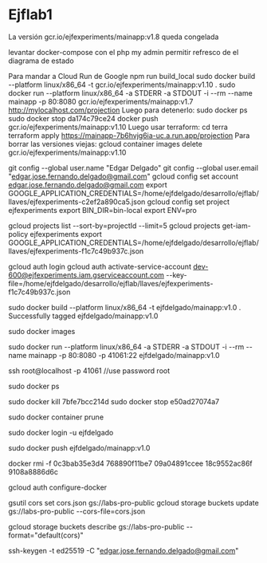 # Ejflab1

La versión gcr.io/ejfexperiments/mainapp:v1.8 queda congelada

levantar docker-compose con el php my admin
permitir refresco de el diagrama de estado

Para mandar a Cloud Run de Google
npm run build_local
sudo docker build --platform linux/x86_64 -t gcr.io/ejfexperiments/mainapp:v1.10 .
    sudo docker run --platform linux/x86_64 -a STDERR -a STDOUT -i --rm --name mainapp -p 80:8080 gcr.io/ejfexperiments/mainapp:v1.7
    http://mylocalhost.com/projection
    Luego para detenerlo:
    sudo docker ps
    sudo docker stop da174c79ce24
docker push gcr.io/ejfexperiments/mainapp:v1.10
Luego usar terraform:
cd terra
terraform apply
https://mainapp-7b6hvjg6ia-uc.a.run.app/projection
Para borrar las versiones viejas:
gcloud container images delete gcr.io/ejfexperiments/mainapp:v1.10

git config --global user.name "Edgar Delgado"
git config --global user.email "edgar.jose.fernando.delgado@gmail.com"
gcloud config set account edgar.jose.fernando.delgado@gmail.com
export GOOGLE_APPLICATION_CREDENTIALS=/home/ejfdelgado/desarrollo/ejflab/llaves/ejfexperiments-c2ef2a890ca5.json
gcloud config set project ejfexperiments
export BIN_DIR=bin-local
export ENV=pro

gcloud projects list --sort-by=projectId --limit=5
gcloud projects get-iam-policy ejfexperiments
export GOOGLE_APPLICATION_CREDENTIALS=/home/ejfdelgado/desarrollo/ejflab/llaves/ejfexperiments-f1c7c49b937c.json

gcloud auth login
gcloud auth activate-service-account dev-600@ejfexperiments.iam.gserviceaccount.com --key-file=/home/ejfdelgado/desarrollo/ejflab/llaves/ejfexperiments-f1c7c49b937c.json

sudo docker build --platform linux/x86_64 -t ejfdelgado/mainapp:v1.0 .
Successfully tagged ejfdelgado/mainapp:v1.0

sudo docker images

sudo docker run --platform linux/x86_64 -a STDERR -a STDOUT -i --rm --name mainapp -p 80:8080 -p 41061:22 ejfdelgado/mainapp:v1.0

ssh root@localhost -p 41061
//use password root

sudo docker ps

sudo docker kill 7bfe7bcc214d
sudo docker stop e50ad27074a7

sudo docker container prune 

sudo docker login -u ejfdelgado 

sudo docker push ejfdelgado/mainapp:v1.0

docker rmi -f 0c3bab35e3d4 768890f11be7 09a04891ccee 18c9552ac86f 9108a8886d6c

gcloud auth configure-docker

gsutil cors set cors.json gs://labs-pro-public
gcloud storage buckets update gs://labs-pro-public --cors-file=cors.json

gcloud storage buckets describe gs://labs-pro-public --format="default(cors)"

ssh-keygen -t ed25519 -C "edgar.jose.fernando.delgado@gmail.com"